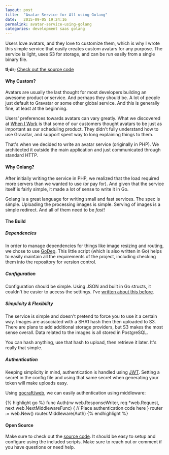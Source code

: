 ```yaml
---
layout: post
title:  "Avatar Service for All using Golang"
date:   2015-09-05 19:24:16
permalink: avatar-service-using-golang
categories: development saas golang
---
```


Users love avatars, and they love to customize them, which is why I wrote this simple service that easily creates custom avatars for any purpose. The service is light, uses S3 for storage, and can be run easily from a single binary file.

__tl;dr;__  [Check out the source code](https://github.com/dolfelt/avatar-go)

#### Why Custom?

Avatars are usually the last thought for most developers building an awesome product or service. And perhaps they should be. A lot of people just default to Gravatar or some other global service. And this is generally fine, at least at the beginning.

Users' preferences towards avatars can vary greatly. What we discovered at [When I Work](http://wheniwork.com) is that some of our customers thought avatars to be just as important as our scheduling product. They didn't fully understand how to use Gravatar, and support spent way to long explaining things to them.

That's when we decided to write an avatar service (originally in PHP). We architected it outside the main application and just communicated through standard HTTP.

#### Why Golang?

After initially writing the service in PHP, we realized that the load required more servers than we wanted to use (or pay for). And given that the service itself is fairly simple, it made a lot of sense to write it in Go.

Golang is a great language for writing small and fast services. The spec is simple. Uploading the processing images is simple. Serving of images is a simple redirect. And all of them need to be _fast_!

#### The Build

##### Dependencies

In order to manage dependencies for things like image resizing and routing, we chose to use [GoDep](https://github.com/tools/godep). This little script (which is also written in Go) helps to easily maintain all the requirements of the project, including checking them into the repository for version control.

##### Configuration

Configuration should be simple. Using JSON and built in Go structs, it couldn't be easier to access the settings. I've [written about this before](/golang-configuration).


##### Simplicity &amp; Flexibility

The service is simple and doesn't pretend to force you to use it a certain way. Images are associated with a SHA1 hash then then uploaded to S3. There are plans to add additional storage providers, but S3 makes the most sense overall. Data related to the images is all stored in PostgreSQL.

You can hash anything, use that hash to upload, then retrieve it later. It's really that simple.

##### Authentication

Keeping simplicity in mind, authentication is handled using [JWT](http://jwt.io). Setting a secret in the config file and using that same secret when generating your token will make uploads easy.

Using [gocraft/web](https://github.com/gocraft/web), we can easily authentication using middleware:

{% highlight go %}
func Auth(rw web.ResponseWriter, req *web.Request, next web.NextMiddlewareFunc) {
  // Place authentication code here
}
router := web.New()
router.Middleware(Auth)
{% endhighlight %}

#### Open Source

Make sure to check out the [source code](https://github.com/dolfelt/avatar-go). It should be easy to setup and configure using the included scripts. Make sure to reach out or comment if you have questions or need help.
